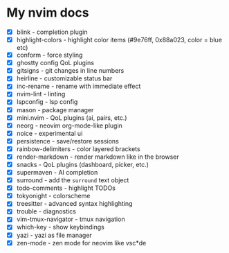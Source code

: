 # My nvim docs

- [X] blink - completion plugin
- [X] highlight-colors - highlight color items (#9e76ff, 0x88a023, color = blue etc)
- [X] conform - force styling
- [X] ghostty config QoL plugins
- [X] gitsigns - git changes in line numbers
- [X] heirline - customizable status bar
- [X] inc-rename - rename with immediate effect
- [X] nvim-lint - linting
- [X] lspconfig - lsp config
- [X] mason - package manager
- [X] mini.nvim - QoL plugins (ai, pairs, etc.)
- [X] neorg - neovim org-mode-like plugin
- [X] noice - experimental ui
- [X] persistence - save/restore sessions
- [X] rainbow-delimiters - color layered brackets
- [X] render-markdown - render markdown like in the browser
- [X] snacks - QoL plugins (dashboard, picker, etc.)
- [X] supermaven - AI completion
- [X] surround - add the `surround` text object
- [X] todo-comments - highlight TODOs
- [X] tokyonight - colorscheme
- [X] treesitter - advanced syntax highlighting
- [X] trouble - diagnostics
- [X] vim-tmux-navigator - tmux navigation
- [X] which-key - show keybindings
- [X] yazi - yazi as file manager
- [X] zen-mode - zen mode for neovim like vsc*de
